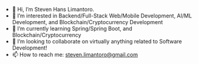 - 👋 Hi, I’m Steven Hans Limantoro. 
- 👀 I’m interested in Backend/Full-Stack Web/Mobile Development, AI/ML Development, and Blockchain/Cryptocurrency Development
- 🌱 I’m currently learning Spring/Spring Boot, and Blockchain/Cryptocurrency 
- 💞️ I’m looking to collaborate on virtually anything related to Software Development!
- 📫 How to reach me: steven.limantoro@gmail.com

<!---
StevenWuzz/StevenWuzz is a ✨ special ✨ repository because its `README.md` (this file) appears on your GitHub profile.
You can click the Preview link to take a look at your changes.
--->

